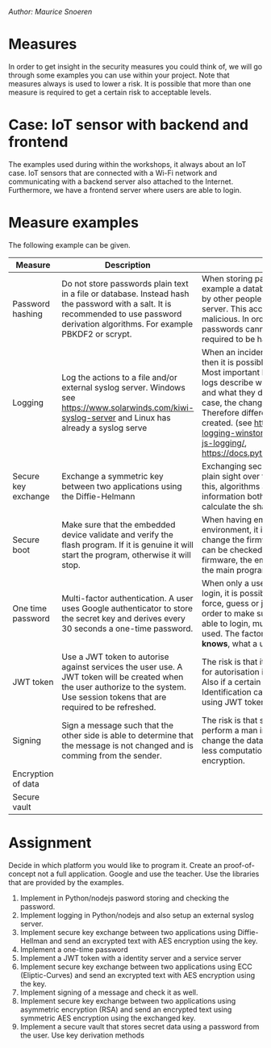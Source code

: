 _Author: Maurice Snoeren_

# Measures
In order to get insight in the security measures you could think of, we will go through some examples you can use within your project. Note that measures always is used to lower a risk. It is possible that more than one measure is required to get a certain risk to acceptable levels.

# Case: IoT sensor with backend and frontend
The examples used during within the workshops, it always about an IoT case. IoT sensors that are connected with a Wi-Fi network and communicating with a backend server also attached to the Internet. Furthermore, we have a frontend server where users are able to login.

# Measure examples
The following example can be given.

|Measure|Description|Risk(s)|
|---|---|---|
|Password hashing|Do not store passwords plain text in a file or database. Instead hash the password with a salt. It is recommended to use password derivation algorithms. For example PBKDF2 or scrypt. | When storing passwords on the server. For example a database or a file. It could be read by other people that have access to the server. This access could be genuine, but also malicious. In order to make sure that passwords cannot be read, the passwords are required to be hashed with salting.|
|Logging|Log the actions to a file and/or external syslog server. Windows see https://www.solarwinds.com/kiwi-syslog-server and Linux has already a syslog serve|When an incident occurs like a data breach, then it is possible to see when happened. Most important logging is audit log. These logs describe when a person is logging in/out and what they do within the system. In this case, the changes they make are important. Therefore different logging elements can be created. (see https://reflectoring.io/node-logging-winston/, https://stackify.com/node-js-logging/, https://docs.python.org/3/library/logging.html)|
|Secure key exchange|Exchange a symmetric key between two applications using the Diffie-Helmann|Exchanging secure keys cannot be done in plain sight over the Internet. In order to do this, algorithms are used that using public information both applications are able to calculate the shared key.|
|Secure boot|Make sure that the embedded device validate and verify the flash program. If it is genuine it will start the program, otherwise it will stop.|When having embedded devices in a hostile environment, it is possible that attackers try to change the firmware. With secure boot, this can be checked. When attackers changes the firmware, the embedded device will not start the main program.|
|One time password|Multi-factor authentication. A user uses Google authenticator to store the secret key and derives every 30 seconds a one-time password.|When only a user and password is required to login, it is possible that an attacker can brute-force, guess or just know the password. In order to make sure that an attacker is still not able to login, multi-factor authentication is used. The factors are about what a user **knows**, what a user **has** and what a user **is**.|
|JWT token|Use a JWT token to autorise against services the user use. A JWT token will be created when the user authorize to the system. Use session tokens that are required to be refreshed.|The risk is that it is difficult to provide a means for autorisation if you have different services. Also if a certain service is not from you. Identification can be done in a central way using JWT tokens.|
|Signing|Sign a message such that the other side is able to determine that the message is not changed and is comming from the sender.|The risk is that someone else could be able to perform a man in the middle attack and change the data. Signing prevents this and is less computationally expensive than encryption.|
|Encryption of data|
|Secure vault|

# Assignment
Decide in which platform you would like to program it. Create an proof-of-concept not a full application. Google and use the teacher. Use the libraries that are provided by the examples.

1. Implement in Python/nodejs pasword storing and checking the password.
2. Implement logging in Python/nodejs and also setup an external syslog server.
3. Implement secure key exchange between two applications using Diffie-Hellman and send an excrypted text with AES encryption using the key.
4. Implement a one-time password
5. Implement a JWT token with a identity server and a service server
6. Implement secure key exchange between two applications using ECC (Eliptic-Curves) and send an excrypted text with AES encryption using the key.
7. Implement signing of a message and check it as well.
8. Implement secure key exchange between two applications using asymmetric encryption (RSA) and send an encrypted text using symmetric AES encryption using the exchanged key.
9. Implement a secure vault that stores secret data using a password from the user. Use key derivation methods

